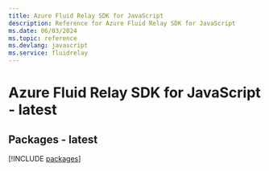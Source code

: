 ```yaml
---
title: Azure Fluid Relay SDK for JavaScript
description: Reference for Azure Fluid Relay SDK for JavaScript
ms.date: 06/03/2024
ms.topic: reference
ms.devlang: javascript
ms.service: fluidrelay
---
```

# Azure Fluid Relay SDK for JavaScript - latest
## Packages - latest
[!INCLUDE [packages](fluid-relay-index.md)]
